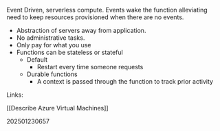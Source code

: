 Event Driven, serverless compute. Events wake the function alleviating need to keep resources provisioned when there are no events.

* Abstraction of servers away from application.
* No administrative tasks.
* Only pay for what you use
* Functions can be stateless or stateful
	* Default
		* Restart every time someone requests
	* Durable functions
		* A context is passed through the function to track prior activity


Links:

[[Describe Azure Virtual Machines]]

202501230657